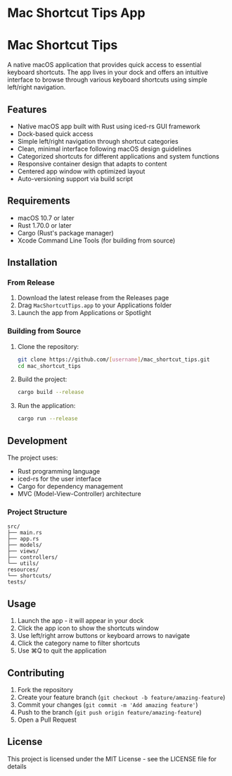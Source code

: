 # Mac Shortcut Tips App
# Mac Shortcut Tips

A native macOS application that provides quick access to essential keyboard shortcuts. The app lives in your dock and offers an intuitive interface to browse through various keyboard shortcuts using simple left/right navigation.

## Features

- Native macOS app built with Rust using iced-rs GUI framework
- Dock-based quick access
- Simple left/right navigation through shortcut categories
- Clean, minimal interface following macOS design guidelines
- Categorized shortcuts for different applications and system functions
- Responsive container design that adapts to content
- Centered app window with optimized layout
- Auto-versioning support via build script

## Requirements

- macOS 10.7 or later
- Rust 1.70.0 or later
- Cargo (Rust's package manager)
- Xcode Command Line Tools (for building from source)

## Installation

### From Release
1. Download the latest release from the Releases page
2. Drag `MacShortcutTips.app` to your Applications folder
3. Launch the app from Applications or Spotlight

### Building from Source
1. Clone the repository:
   ```bash
   git clone https://github.com/[username]/mac_shortcut_tips.git
   cd mac_shortcut_tips
   ```

2. Build the project:
   ```bash
   cargo build --release
   ```

3. Run the application:
   ```bash
   cargo run --release
   ```

## Development

The project uses:
- Rust programming language
- iced-rs for the user interface
- Cargo for dependency management
- MVC (Model-View-Controller) architecture

### Project Structure
```
src/
├── main.rs
├── app.rs
├── models/
├── views/
├── controllers/
└── utils/
resources/
└── shortcuts/
tests/
```

## Usage

1. Launch the app - it will appear in your dock
2. Click the app icon to show the shortcuts window
3. Use left/right arrow buttons or keyboard arrows to navigate
4. Click the category name to filter shortcuts
5. Use ⌘Q to quit the application

## Contributing

1. Fork the repository
2. Create your feature branch (`git checkout -b feature/amazing-feature`)
3. Commit your changes (`git commit -m 'Add amazing feature'`)
4. Push to the branch (`git push origin feature/amazing-feature`)
5. Open a Pull Request

## License

This project is licensed under the MIT License - see the LICENSE file for details
